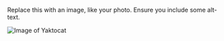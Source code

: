 Replace this with an image, like your photo. Ensure you include some alt-text.
  
  ![Image of Yaktocat](https://octodex.github.com/images/yaktocat.png)
